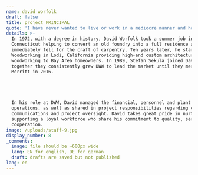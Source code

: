 ```yaml
---
name: david worfolk
draft: false
title: project PRINCIPAL
quote: 'I have never wanted to live or work in a mediocre manner and have always sought to challenge myself to achieve the next level of quality, beauty and perfection.'
details: >-
  In 1972, with a degree in history, David Worfolk took a summer job in
  Connecticut helping to convert an old foundry into a full residence and
  immediately fell for the craft of carpentry. Ten years later, he started Design
  Woodworking in Lodi, California providing high-end custom architectural
  woodworking to Bay Area homeowners. In 1989, Stefan Sekula joined David and
  together they consistently grew DWW to lead the market until they merged with
  Merritt in 2016.





  In his role at DWW, David managed the financial, personnel and plant
  operations, as well as shared in project responsibilities regarding contracts,
  communications and project oversight. David takes great pride in nurturing and
  supporting a loyal workforce who share his commitment to quality, service and
  cooperation.
image: /uploads/staff-9.jpg
display_number: 8
_comments:
  image: file should be ~600px wide
  lang: EN for english, DE for german
  draft: drafts are saved but not published
lang: en
---
```



